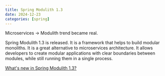 ```yaml
---
title: Spring Modulith 1.3
date: 2024-12-23
categories: [spring]
---
```


Microservices -> Modulith trend became real.

Spring Modulith 1.3 is released. It is a framework that helps to build modular monoliths. It is a great alternative to microservices architecture. It allows developers to create modular applications with clear boundaries between modules, while still running them in a single process.

[What's new in Spring Modulith 1.3?](https://spring.io/blog/2024/11/22/whats-new-in-spring-modulith-1-3)
